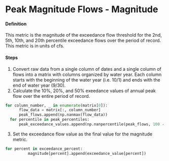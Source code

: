 # Peak Magnitude Flows - Magnitude

#### Definition

This metric is the magnitude of the exceedance flow threshold for the 2nd, 5th, 10th, and 20th percentile exceedance flows over the period of record. This metric is in units of cfs.

#### Steps

1. Convert raw data from a single column of dates and a single column of flows into a matrix with columns organized by water year. Each column starts with the beginning of the water year \(i.e. 10/1\) and ends with the end of water year \(9/30\).
2. Calculate the 10%, 20%, and 50% exeedance values of annual peak flow over the entire period of record.
  ```py
  for column_number, _ in enumerate(matrix[0]):
        flow_data = matrix[:, column_number]
        peak_flows.append(np.nanmax(flow_data))
    for percentile in peak_percentiles:
        peak_exceedance_values.append(np.nanpercentile(peak_flows, 100 - percentile))
  ```
3. Set the exceedance flow value as the final value for the magnitude metric.
  ```py
  for percent in exceedance_percent:
            magnitude[percent].append(exceedance_value[percent])
  ```
